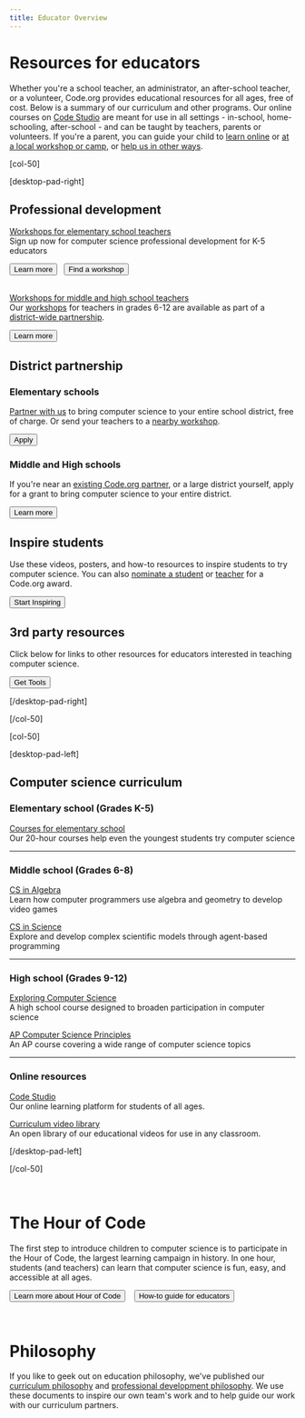 ```yaml
---
title: Educator Overview
---
```


# Resources for educators

Whether you're a school teacher, an administrator, an after-school teacher, or a volunteer, Code.org provides educational resources for all ages, free of cost. Below is a summary of our curriculum and other programs. Our online courses on [Code Studio](http://studio.code.org) are meant for use in all settings - in-school, home-schooling, after-school - and can be taught by teachers, parents or volunteers. If you're a parent, you can guide your child to [learn online](/learn/beyond) or [at a local workshop or camp](/learn/local), or [help us in other ways](/help). 

[col-50]

[desktop-pad-right]

## Professional development

[Workshops for elementary school teachers](/educate/k5)
<br/>
Sign up now for computer science professional development for K-5 educators

[<button>Learn more</button>](/educate/k5/) &nbsp;&nbsp;[<button>Find a workshop</button>](/professional-development-workshops)
<br/>
<br/>

[Workshops for middle and high school teachers](/educate/professional-development)
<br/>
Our [workshops](/educate/professional-development) for teachers in grades 6-12 are available as part of a [district-wide partnership](/district-partner).
<br/>

[<button>Learn more</button>](/educate/professional-development)


## District partnership

### Elementary schools 

[Partner with us](/educate/k5-district-partnership) to bring computer science to your entire school district, free of charge. Or send your teachers to a [nearby workshop](/professional-development-workshops).

[<button>Apply</button>](/educate/k5-district-partnership)


### Middle and High schools 

If you're near an [existing Code.org partner](/educate/partner-districts), or a large district yourself, apply for a grant to bring computer science to your entire district.  

[<button>Learn more</button>](/district-partner)


## Inspire students
Use these videos, posters, and how-to resources to inspire students to try computer science. You can also [nominate a student](/sotw) or [teacher](/totm) for a Code.org award.

[<button>Start Inspiring</button>](/educate/inspire)



## 3rd party resources

Click below for links to other resources for educators interested in teaching computer science.

[<button>Get Tools</button>](/educate/3rdparty)

[/desktop-pad-right]

[/col-50]

[col-50]

[desktop-pad-left]

## Computer science curriculum

### Elementary school (Grades K-5)

[Courses for elementary school](/educate/k5/)
<br/>
Our 20-hour courses help even the youngest students try computer science 

---

### Middle school (Grades 6-8)

[CS in Algebra](/curriculum/algebra/)
<br/>
Learn how computer programmers use algebra and geometry to develop video games 

[CS in Science](/curriculum/science/)
<br/>
Explore and develop complex scientific models through agent-based programming 

---

### High school (Grades 9-12)
<a href="http://www.exploringcs.org" target="_blank">Exploring Computer Science</a>
<br/>
A high school course designed to broaden participation in computer science

[AP Computer Science Principles](/educate/csp)
<br/>
An AP course covering a wide range of computer science topics

---

### Online resources

[Code Studio](http://studio.code.org)
<br/>
Our online learning platform for students of all ages.

[Curriculum video library](/educate/videos)
<br/>
An open library of our educational videos for use in any classroom.

[/desktop-pad-left]

[/col-50]


<div style="clear:both"/>

<br/>

# The Hour of Code
The first step to introduce children to computer science is to participate in the Hour of Code, the largest learning campaign in history. In one hour, students (and teachers) can learn that computer science is fun, easy, and accessible at all ages.

[<button>Learn more about Hour of Code</button>](http://hourofcode.com) &nbsp;&nbsp; [<button>How-to guide for educators</button>](http://hourofcode.com/resources/how-to)

<br/>

# Philosophy
If you like to geek out on education philosophy, we've published our [curriculum philosophy](/educate/curriculum-philosophy) and [professional development philosophy](/educate/professional-development-philosophy). We use these documents to inspire our own team's work and to help guide our work with our curriculum partners. 
